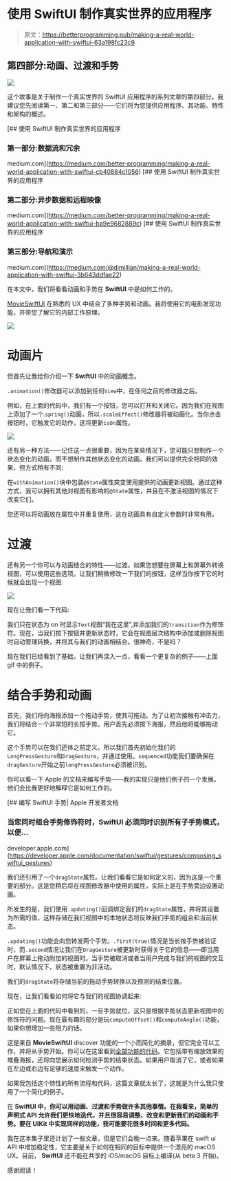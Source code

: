 # 使用 SwiftUI 制作真实世界的应用程序

> 原文：<https://betterprogramming.pub/making-a-real-world-application-with-swiftui-63a198fc23c9>

## 第四部分:动画、过渡和手势

![](img/b9646592fcc9aa3279cff66f7ca6353c.png)

这个故事是关于制作一个真实世界的 SwiftUI 应用程序的系列文章的第四部分。我建议您先阅读第一、第二和第三部分——它们将为您提供应用程序、其功能、特性和架构的概述。

[](https://medium.com/better-programming/making-a-real-world-application-with-swiftui-cb40884c1056) [## 使用 SwiftUI 制作真实世界的应用程序

### 第一部分:数据流和冗余

medium.com](https://medium.com/better-programming/making-a-real-world-application-with-swiftui-cb40884c1056) [](https://medium.com/better-programming/making-a-real-world-application-with-swiftui-ba9e9682889c) [## 使用 SwiftUI 制作真实世界的应用程序

### 第二部分:异步数据和远程映像

medium.com](https://medium.com/better-programming/making-a-real-world-application-with-swiftui-ba9e9682889c) [](https://medium.com/@dimillian/making-a-real-world-application-with-swiftui-3b643ddfae22) [## 使用 SwiftUI 制作真实世界的应用程序

### 第三部分:导航和演示

medium.com](https://medium.com/@dimillian/making-a-real-world-application-with-swiftui-3b643ddfae22) 

在本文中，我们将看看动画和手势在 **SwiftUI** 中是如何工作的。

[MovieSwiftUI](https://github.com/Dimillian/MovieSwiftUI) 在熟悉的 UX 中结合了多种手势和动画。我将使用它的电影发现功能，并带您了解它的内部工作原理。

![](img/709c0d205188478b690aa29783f873b7.png)

# 动画片

但首先让我给你介绍一下 **SwiftUI** 中的动画概念。

`.animation()`修改器可以添加到任何`View`中，在任何之前的修改器之后。

例如，在上面的代码中，我们有一个按钮，您可以打开和关闭它。因为我们在视图上添加了一个.`spring()`动画，所以`.scaleEffect()`修改器将被动画化。当你点击按钮时，它触发它的动作，这将更新`isOn`属性。

![](img/1cdf66485271a8ba8e03358af4553c08.png)

还有另一种方法——记住这一点很重要，因为在某些情况下，您可能只想制作一个状态变化的动画，而不想制作其他状态变化的动画。我们可以提供完全相同的效果，但方式稍有不同:

在`withAnimation()`块中包装`@State`属性突变使用提供的动画更新视图。通过这种方式，我可以拥有其他对视图有影响的`@State`属性，并且在不激活视图的情况下改变它们。

您还可以将动画放在属性中并重复使用，这在动画具有自定义参数时非常有用。

# 过渡

还有另一个你可以与动画结合的特性——过渡。如果您想要在屏幕上和屏幕外转换视图，可以使用这些选项。让我们稍微修改一下我们的按钮，这样当你按下它的时候就会出现一个视图:

![](img/00843e37fc9290d48df11d817c5001f9.png)

现在让我们看一下代码:

我们只在状态为 on 时显示`Text`视图“我在这里”,并添加我们的`transition`作为修饰符。现在，当我们按下按钮并更新状态时，它会在视图层次结构中添加或删除视图时自动管理转换，并将其与我们的动画相结合。很神奇，不是吗？

现在我们已经看到了基础，让我们再深入一点，看看一个更复杂的例子——上面 gif 中的例子。

# 结合手势和动画

首先，我们将向海报添加一个拖动手势，使其可拖动。为了让初次接触有冲击力，我们将结合一个非常短的长按手势。用户首先必须按下海报，然后他将能够拖动它。

这个手势可以在我们还体之前定义。所以我们首先初始化我们的`LongPressGesture`和`DragGesture`，并通过使用。`sequenced`功能我们要确保在`dragGesture`开始之前`longPressGesture`必须被识别。

你可以看一下 Apple 的文档来编写手势——我的实现只是他们例子的一个发展。他们会比我更好地解释它是如何工作的。

 [## 编写 SwiftUI 手势| Apple 开发者文档

### 当您同时组合手势修饰符时，SwiftUI 必须同时识别所有子手势模式，以便…

developer.apple.com](https://developer.apple.com/documentation/swiftui/gestures/composing_swiftui_gestures) 

我们还引用了一个`dragState`属性。让我们看看它是如何定义的，因为这是一个重要的部分。这是您稍后将在视图修改器中使用的属性，实际上是在手势旁边设置动画。

所发生的是，我们使用`.updating()`回调绑定我们的`dragState`属性，并将其设置为所需的值，这样存储在我们视图中的本地状态将反映我们手势的组合和当前状态。

`.updating()`功能会向您转发两个手势。`.first(true)`情况是当长按手势被验证时，而`.second`情况让我们在`DragGesture`被更新时获得关于它的信息——即当用户在屏幕上拖动附加的视图时。当手势被取消或者当用户完成与我们的视图的交互时，默认情况下，状态被重置为非活动。

我们的`dragState`将存储当前的拖动手势转换以及预测的结束位置。

现在，让我们看看如何将它与我们的视图协调起来:

正如您在上面的代码中看到的，一旦手势就位，这只是根据手势状态更新视图中的修饰符的问题。现在最有趣的部分是玩`computeOffset()`和`computeAngle()`功能，如果你想增加一些阻力的话。

这是来自 **MovieSwiftUI** discover 功能的一个小而简化的摘录，但它完全可以工作，并将从手势开始。你可以在这里看到[全部功能的代码](https://github.com/Dimillian/MovieSwiftUI/tree/master/MovieSwift/MovieSwift/views/components/discover)。它包括带有缩放效果的堆叠海报，还将向您展示如何检测手势的结束状态。如果用户取消了它，或者如果在左边或右边有足够的速度来触发一个动作。

如果我包括这个特性的所有流程和代码，这篇文章就太长了，这就是为什么我只使用了一个简化的例子。

在 **SwiftUI 中，你可以用动画、过渡和手势做许多其他事情。在我看来，简单的声明式 API 允许我们更快地迭代，并且很容易调整、改变和更新我们的动画和手势。要在 **UIKit** 中实现同样的功能，我可能要花很多时间和更多代码。**

我在这本集子里还计划了一些文章，但是它们会晚一点来。随着苹果在 swift ui API 中增加稳定性，它主要是关于如何在相同的目标中提供一个漂亮的 macOS UX。目前， **SwiftUI** 还不能在共享的 iOS/macOS 目标上编译(从 beta 3 开始)。

感谢阅读！